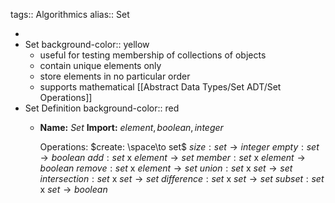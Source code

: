tags:: Algorithmics
alias:: Set

-
- Set
  background-color:: yellow
	- useful for testing membership of collections of objects
	- contain unique elements only
	- store elements in no particular order
	- supports mathematical [[Abstract Data Types/Set ADT/Set Operations]]
- Set Definition
  background-color:: red
	- **Name:** $Set$
	  **Import:** $element, boolean, integer$
	   
	  Operations:
	  $create: \space\to set$
	  $size: set \to integer$
	  $empty: set \to boolean$
	  $add: set$ x $element \to set$
	  $member: set$ x $element \to boolean$
	  $remove: set$ x $element \to set$
	  $union: set$ x $set \to set$
	  $intersection: set$ x $set \to set$
	  $difference: set$ x $set \to set$
	  $subset: set$ x $set \to boolean$